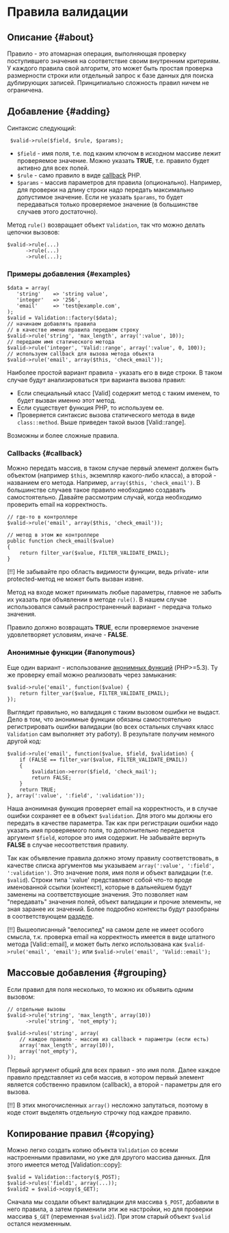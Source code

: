 # Правила валидации

## Описание {#about}

Правило - это атомарная операция, выполняющая проверку поступившего значения на соответствие своим внутренним критериям.
 У каждого правила свой алгоритм, это может быть простая проверка размерности строки или отдельный запрос к базе данных
 для поиска дублирующих записей. Принципиально сложность правил ничем не ограничена.

## Добавление {#adding}

Синтаксис следующий:

     $valid->rule($field, $rule, $params);

 * `$field` - имя поля, т.е. под каким ключом в исходном массиве лежит проверяемое значение. Можно указать **TRUE**, т.е.
  правило будет активно для всех полей.
 * `$rule` - само правило в виде [callback](http://ru.php.net/manual/en/language.pseudo-types.php#language.types.callback) PHP.
 * `$params` - массив параметров для правила (опционально). Например, для проверки на длину строки надо передать максимально
  допустимое значение. Если не указать `$params`, то будет передаваться только проверяемое значение (в большинстве случаев
  этого достаточно).

Метод `rule()` возвращает объект `Validation`, так что можно делать цепочки вызовов:

    $valid->rule(...)
          ->rule(...)
          ->rule(...);

### Примеры добавления {#examples}

    $data = array(
       'string'    => 'string value',
       'integer'   => '256',
       'email'     => 'test@example.com',
    );
    $valid = Validation::factory($data);
    // начинаем добавлять правила
    // в качестве имени правила передаем строку
    $valid->rule('string', 'max_length', array(':value', 10));
    // передаем имя статического метода
    $valid->rule('integer', 'Valid::range', array(':value', 0, 100));
    // используем callback для вызова метода объекта
    $valid->rule('email', array($this, 'check_email'));

Наиболее простой вариант правила - указать его в виде строки. В таком случае будут анализироваться три варианта вызова правил:

 * Если специальный класс [Valid] содержит метод с таким именем, то будет вызван именно этот метод.
 * Если существует функция PHP, то используем ее.
 * Проверяется синтаксис вызова статического метода в виде `class::method`. Выше приведен такой вызов [Valid::range].

Возможны и более сложные правила.

### Callbacks {#callback}

Можно передать массив, в таком случае первый элемент должен быть объектом (например `$this`, экземпляр какого-либо класса),
 а второй - названием его метода. Например, `array($this, 'check_email')`. В большинстве случаев такое правило необходимо
 создавать самостоятельно. Давайте рассмотрим случай, когда необходимо проверить email на корректность.

    // где-то в контроллере
    $valid->rule('email', array($this, 'check_email'));

    // метод в этом же контроллере
    public function check_email($value)
    {
        return filter_var($value, FILTER_VALIDATE_EMAIL);
    }

[!!] Не забывайте про область видимости функции, ведь private- или protected-метод не может быть вызван извне.

Метод на входе может принимать любые параметры, главное не забыть их указать при объявлении в методе `rule()`. В нашем случае
 использовался самый распространенный вариант - передача только значения.

Правило должно возвращать **TRUE**, если проверяемое значение удовлетворяет условиям, иначе - **FALSE**.

### Анонимные функции {#anonymous}

Еще один вариант - использование [анонимных функций](http://php.net/manual/ru/functions.anonymous.php) (PHP>=5.3). Ту же
 проверку email можно реализовать через замыкания:

    $valid->rule('email', function($value) {
        return filter_var($value, FILTER_VALIDATE_EMAIL);
    });

Выглядит правильно, но валидация с таким вызовом ошибки не выдаст. Дело в том, что анонимные функции обязаны самостоятельно
 регистрировать ошибки валидации (во всех остальных случаях класс `Validation` сам выполняет эту работу). В результате
 получим немного другой код:

    $valid->rule('email', function($value, $field, $validation) {
        if (FALSE == filter_var($value, FILTER_VALIDATE_EMAIL))
        {
            $validation->error($field, 'check_mail');
            return FALSE;
        }
        return TRUE;
    }, array(':value', ':field', ':validation'));

Наша анонимная функция проверяет email на корректность, и в случае ошибки сохраняет ее в объект `$validation`. Для этого мы
 должны его передать в качестве параметра. Так как при регистрации ошибки надо указать имя проверяемого поля, то дополнительно
 передается аргумент `$field`, которое это имя содержит. Не забывайте вернуть **FALSE** в случае несоответствия правилу.

Так как объявление правила должно этому правилу соответствовать, в качестве списка аргументов мы указываем
 `array(':value', ':field', ':validation')`. Это значение поля, имя поля и объект валидации (т.е. `$valid`). Строки типа
 ':value' представляют собой что-то вроде именованной ссылки (контекст), которые в дальнейшем будут заменены на
 соответствующие значения. Это позволяет нам "передавать" значения полей, объект валидации и прочие элементы, не зная
 заранее их значений. Более подробно контексты будут разобраны в соответствующем [разделе](validation/context).

[!!] Вышеописанный "велосипед" на самом деле не имеет особого смысла, т.к. проверка email на корректность имеется в виде штатного
 метода [Valid::email], и может быть легко использована как `$valid->rule('email', 'email');` или
 `$valid->rule('email', 'Valid::email');`

## Массовые добавления {#grouping}

Если правил для поля несколько, то можно их объявить одним вызовом:

    // отдельные вызовы
    $valid->rule('string', 'max_length', array(10))
          ->rule('string', 'not_empty');

    $valid->rules('string', array(
        // каждое правило - массив из callback + параметры (если есть)
        array('max_length', array(10)),
        array('not_empty'),
    ));

Первый аргумент общий для всех правил - это имя поля. Далее каждое правило представляет из себя массив, в котором первый
 элемент является собственно правилом (callback), а второй - параметры для его вызова.

[!!] В этих многочисленных `array()` несложно запутаться, поэтому в коде стоит выделять отдельную строчку под каждое правило.

## Копирование правил {#copying}

Можно легко создать копию объекта `Validation` со всеми настроенными правилами, но уже для другого массива данных. Для этого
 имеется метод [Validation::copy]:

    $valid = Validation::factory($_POST);
    $valid->rules('field1', array(...));
    $valid2 = $valid->copy($_GET);

Сначала мы создали объект валидации для массива `$_POST`, добавили в него правила, а затем применили эти же настройки, но
 для проверки массива `$_GET` (переменная `$valid2`). При этом старый объект `$valid` остался неизменным.